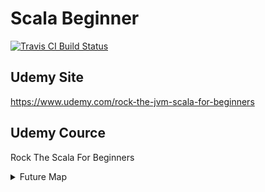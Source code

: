 # Scala Beginner
[![Travis CI Build Status](https://travis-ci.org/friendbear/RockScalaForBeginner.svg?branch=master)](https://travis-ci.org/friendbear/RockScalaForBeginner)
## Udemy Site

<https://www.udemy.com/rock-the-jvm-scala-for-beginners>

## Udemy Cource
Rock The Scala For Beginners


<details>
<summary>Future Map</summary>
<pre>
<code>
val head = "Scala Advanced Cource".split(" ").toList.head
val power = {
 Seq(
   "Apache Spark",
   "AWS EMR",
   "AWS S3",
   "AWS DynamoDB"
 ).flatMap(v => Map(head -> v))
}.mkString
// ElasticsSearch -> Kibana -> ...
}
</code>
</pre>
<pre>
<code>
+ Scala Native
+ Scala JS
+ LLVM
+ etc 
</code>
</pre>
</details>

